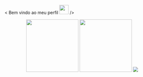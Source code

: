 < Bem vindo ao meu perfil <img src="https://raw.githubusercontent.com/iampavangandhi/iampavangandhi/master/gifs/Hi.gif" width="30px"> />
</h1>

 <div align="center">
  <img height="170em" src="https://github-readme-stats.vercel.app/api?username=devdaniel28&show_icons=true&theme=aqua&include_all_commits=true&count_private=true,contribs&bg_color=00000000"/>
  <img height="170em" src="https://github-readme-stats.vercel.app/api/top-langs/?username=devdaniel28&layout=compact&langs_count=7&theme=aqua,contribs&bg_color=00000000"/>
  <img src ="https://github-readme-streak-stats.herokuapp.com?user=devdaniel28&theme=aqua&hide_border=true&background=FFFFFF00">
</div>
